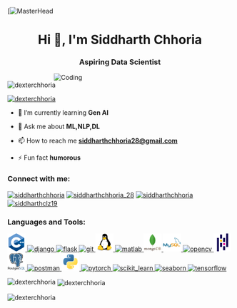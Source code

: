 [![MasterHead](https://media.licdn.com/dms/image/v2/D5616AQGB2pk6Oep2VA/profile-displaybackgroundimage-shrink_350_1400/profile-displaybackgroundimage-shrink_350_1400/0/1718177617442?e=1742428800&v=beta&t=dOTy7ipev7JLjQMczylv9DHw0fC7aypStfk31wbiyOo)
<h1 align="center">Hi 👋, I'm Siddharth Chhoria</h1>
<h3 align="center">Aspiring Data Scientist</h3>
<img align="right" alt="Coding" width="400" src="https://www.google.com/imgres?q=data%20scientist&imgurl=https%3A%2F%2Fwww.cio.com%2Fwp-content%2Fuploads%2F2024%2F12%2F230532-0-24925600-1733475745-data_science_classes-100682563-orig.jpg%3Fquality%3D50%26strip%3Dall&imgrefurl=https%3A%2F%2Fwww.cio.com%2Farticle%2F230532%2Fwhat-is-a-data-scientist-a-key-data-analytics-role-and-a-lucrative-career.html&docid=cP4-JBK4DHZRFM&tbnid=b25ftxRPx5DiBM&vet=12ahUKEwjM2rz1xfiKAxUGzjgGHWsMOLIQM3oECBcQAA..i&w=2123&h=1412&hcb=2&ved=2ahUKEwjM2rz1xfiKAxUGzjgGHWsMOLIQM3oECBcQAA">


<p align="left"> <img src="https://komarev.com/ghpvc/?username=dexterchhoria&label=Profile%20views&color=0e75b6&style=flat" alt="dexterchhoria" /> </p>

<p align="left"> <a href="https://github.com/ryo-ma/github-profile-trophy"><img src="https://github-profile-trophy.vercel.app/?username=dexterchhoria" alt="dexterchhoria" /></a> </p>

- 🌱 I’m currently learning **Gen AI**

- 💬 Ask me about **ML,NLP,DL**

- 📫 How to reach me **siddharthchhoria28@gmail.com**

- ⚡ Fun fact **humorous**

<h3 align="left">Connect with me:</h3>
<p align="left">
<a href="https://linkedin.com/in/siddharthchhoria" target="blank"><img align="center" src="https://raw.githubusercontent.com/rahuldkjain/github-profile-readme-generator/master/src/images/icons/Social/linked-in-alt.svg" alt="siddharthchhoria" height="30" width="40" /></a>
<a href="https://instagram.com/siddharthchhoria_28" target="blank"><img align="center" src="https://raw.githubusercontent.com/rahuldkjain/github-profile-readme-generator/master/src/images/icons/Social/instagram.svg" alt="siddharthchhoria_28" height="30" width="40" /></a>
<a href="https://www.leetcode.com/siddharthchhoria" target="blank"><img align="center" src="https://raw.githubusercontent.com/rahuldkjain/github-profile-readme-generator/master/src/images/icons/Social/leet-code.svg" alt="siddharthchhoria" height="30" width="40" /></a>
<a href="https://auth.geeksforgeeks.org/user/siddharthclz19" target="blank"><img align="center" src="https://raw.githubusercontent.com/rahuldkjain/github-profile-readme-generator/master/src/images/icons/Social/geeks-for-geeks.svg" alt="siddharthclz19" height="30" width="40" /></a>
</p>

<h3 align="left">Languages and Tools:</h3>
<p align="left"> <a href="https://www.w3schools.com/cpp/" target="_blank" rel="noreferrer"> <img src="https://raw.githubusercontent.com/devicons/devicon/master/icons/cplusplus/cplusplus-original.svg" alt="cplusplus" width="40" height="40"/> </a> <a href="https://www.djangoproject.com/" target="_blank" rel="noreferrer"> <img src="https://cdn.worldvectorlogo.com/logos/django.svg" alt="django" width="40" height="40"/> </a> <a href="https://flask.palletsprojects.com/" target="_blank" rel="noreferrer"> <img src="https://www.vectorlogo.zone/logos/pocoo_flask/pocoo_flask-icon.svg" alt="flask" width="40" height="40"/> </a> <a href="https://git-scm.com/" target="_blank" rel="noreferrer"> <img src="https://www.vectorlogo.zone/logos/git-scm/git-scm-icon.svg" alt="git" width="40" height="40"/> </a> <a href="https://www.linux.org/" target="_blank" rel="noreferrer"> <img src="https://raw.githubusercontent.com/devicons/devicon/master/icons/linux/linux-original.svg" alt="linux" width="40" height="40"/> </a> <a href="https://www.mathworks.com/" target="_blank" rel="noreferrer"> <img src="https://upload.wikimedia.org/wikipedia/commons/2/21/Matlab_Logo.png" alt="matlab" width="40" height="40"/> </a> <a href="https://www.mongodb.com/" target="_blank" rel="noreferrer"> <img src="https://raw.githubusercontent.com/devicons/devicon/master/icons/mongodb/mongodb-original-wordmark.svg" alt="mongodb" width="40" height="40"/> </a> <a href="https://www.mysql.com/" target="_blank" rel="noreferrer"> <img src="https://raw.githubusercontent.com/devicons/devicon/master/icons/mysql/mysql-original-wordmark.svg" alt="mysql" width="40" height="40"/> </a> <a href="https://opencv.org/" target="_blank" rel="noreferrer"> <img src="https://www.vectorlogo.zone/logos/opencv/opencv-icon.svg" alt="opencv" width="40" height="40"/> </a> <a href="https://pandas.pydata.org/" target="_blank" rel="noreferrer"> <img src="https://raw.githubusercontent.com/devicons/devicon/2ae2a900d2f041da66e950e4d48052658d850630/icons/pandas/pandas-original.svg" alt="pandas" width="40" height="40"/> </a> <a href="https://www.postgresql.org" target="_blank" rel="noreferrer"> <img src="https://raw.githubusercontent.com/devicons/devicon/master/icons/postgresql/postgresql-original-wordmark.svg" alt="postgresql" width="40" height="40"/> </a> <a href="https://postman.com" target="_blank" rel="noreferrer"> <img src="https://www.vectorlogo.zone/logos/getpostman/getpostman-icon.svg" alt="postman" width="40" height="40"/> </a> <a href="https://www.python.org" target="_blank" rel="noreferrer"> <img src="https://raw.githubusercontent.com/devicons/devicon/master/icons/python/python-original.svg" alt="python" width="40" height="40"/> </a> <a href="https://pytorch.org/" target="_blank" rel="noreferrer"> <img src="https://www.vectorlogo.zone/logos/pytorch/pytorch-icon.svg" alt="pytorch" width="40" height="40"/> </a> <a href="https://scikit-learn.org/" target="_blank" rel="noreferrer"> <img src="https://upload.wikimedia.org/wikipedia/commons/0/05/Scikit_learn_logo_small.svg" alt="scikit_learn" width="40" height="40"/> </a> <a href="https://seaborn.pydata.org/" target="_blank" rel="noreferrer"> <img src="https://seaborn.pydata.org/_images/logo-mark-lightbg.svg" alt="seaborn" width="40" height="40"/> </a> <a href="https://www.tensorflow.org" target="_blank" rel="noreferrer"> <img src="https://www.vectorlogo.zone/logos/tensorflow/tensorflow-icon.svg" alt="tensorflow" width="40" height="40"/> </a> </p>

<p><img align="left" src="https://github-readme-stats.vercel.app/api/top-langs?username=dexterchhoria&show_icons=true&locale=en&layout=compact" alt="dexterchhoria" /></p>

<p>&nbsp;<img align="center" src="https://github-readme-stats.vercel.app/api?username=dexterchhoria&show_icons=true&locale=en" alt="dexterchhoria" /></p>

<p><img align="center" src="https://github-readme-streak-stats.herokuapp.com/?user=dexterchhoria&" alt="dexterchhoria" /></p>
